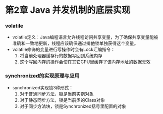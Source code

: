# 第2章 Java 并发机制的底层实现

### volatile
  * volatile定义：Java编程语言允许线程访问共享变量，为了确保共享变量能被准确和一致地更新，线程应该确保通过排他锁单独获得这个变量。 
  * volatile修饰的变量进行写操作时会有Lock汇编指令： 
    1. 将当前处理器缓存行的数据写回到系统内存
    2. 这个写回内存的操作会使在其它CPU里缓存了该内存地址的数据无效

### synchronized的实现原理与应用
 * synchronized实现锁3种形式：
    1. 对于普通同步方法，锁是当前实例对象
    2. 对于静态同步方法，锁是当前类的Class对象
    3. 对于同步方法块，锁是Synchronized括号里配置的对象
